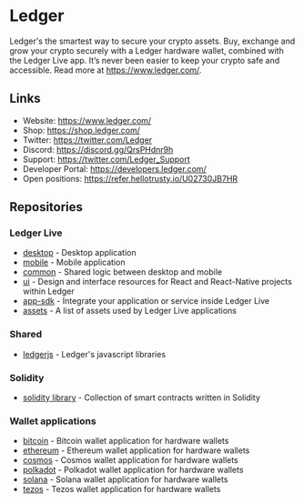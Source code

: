 # Ledger

Ledger's the smartest way to secure your crypto assets. Buy, exchange and grow your crypto securely with a Ledger hardware wallet, combined with the Ledger Live app. It’s never been easier to keep your crypto safe and accessible. Read more at https://www.ledger.com/.

## Links

* Website: https://www.ledger.com/
* Shop: https://shop.ledger.com/
* Twitter: https://twitter.com/Ledger
* Discord: https://discord.gg/QrsPHdnr9h
* Support: https://twitter.com/Ledger_Support
* Developer Portal: https://developers.ledger.com/
* Open positions: https://refer.hellotrusty.io/U02730JB7HR <!--- update with a generic link -->

## Repositories

### Ledger Live

* [desktop](https://github.com/LedgerHQ/ledger-live-desktop) - Desktop application
* [mobile](https://github.com/LedgerHQ/ledger-live-mobile) - Mobile application
* [common](https://github.com/LedgerHQ/ledger-live-common) - Shared logic between desktop and mobile
* [ui](https://github.com/LedgerHQ/ui) - Design and interface resources for React and React-Native projects within Ledger
* [app-sdk](https://github.com/LedgerHQ/live-app-sdk) - Integrate your application or service inside Ledger Live
* [assets](https://github.com/LedgerHQ/ledger-live-assets) - A list of assets used by Ledger Live applications

### Shared

* [ledgerjs](https://github.com/LedgerHQ/ledgerjs) - Ledger's javascript libraries

### Solidity

* [solidity library](https://github.com/LedgerHQ/innovation-contracts-solidity) - Collection of smart contracts written in Solidity

### Wallet applications

* [bitcoin](https://github.com/LedgerHQ/app-bitcoin-new) - Bitcoin wallet application for hardware wallets
* [ethereum](https://github.com/LedgerHQ/app-ethereum) - Ethereum wallet application for hardware wallets
* [cosmos](https://github.com/LedgerHQ/app-cosmos) - Cosmos wallet application for hardware wallets
* [polkadot](https://github.com/LedgerHQ/app-polkadot) - Polkadot wallet application for hardware wallets
* [solana](https://github.com/LedgerHQ/app-solana) - Solana wallet application for hardware wallets
* [tezos](https://github.com/LedgerHQ/app-tezos) - Tezos wallet application for hardware wallets